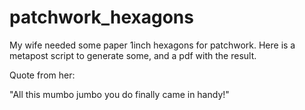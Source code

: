 patchwork_hexagons
==================

My wife needed some paper 1inch hexagons for patchwork.  Here is a metapost script to generate some, and a pdf with the result.

Quote from her:

"All this mumbo jumbo you do finally came in handy!"
